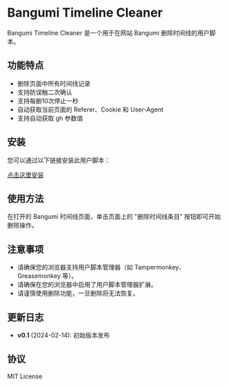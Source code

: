 # Bangumi Timeline Cleaner

Bangumi Timeline Cleaner 是一个用于在网站 Bangumi 删除时间线的用户脚本。

## 功能特点

- 删除页面中所有时间线记录
- 支持防误触二次确认
- 支持每删10次停止一秒
- 自动获取当前页面的 Referer、Cookie 和 User-Agent
- 支持自动获取 gh 参数值

## 安装

您可以通过以下链接安装此用户脚本：

[点击这里安装](https://update.greasyfork.org/scripts/487292/BangumiTimelineCleaner.user.js)

## 使用方法

在打开的 Bangumi 时间线页面，单击页面上的 "删除时间线条目" 按钮即可开始删除操作。

## 注意事项

- 请确保您的浏览器支持用户脚本管理器（如 Tampermonkey、Greasemonkey 等）。
- 请确保在您的浏览器中启用了用户脚本管理器扩展。
- 请谨慎使用删除功能，一旦删除将无法恢复。

## 更新日志

- **v0.1** (2024-02-14): 初始版本发布

## 协议

MIT License
